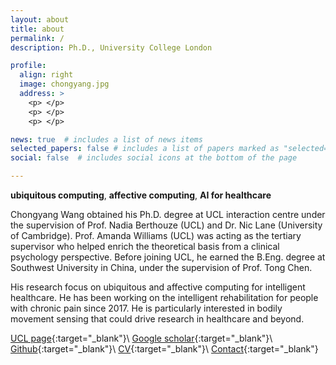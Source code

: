 ```yaml
---
layout: about
title: about
permalink: /
description: Ph.D., University College London

profile:
  align: right
  image: chongyang.jpg 
  address: >
    <p> </p>
    <p> </p>
    <p> </p>

news: true  # includes a list of news items
selected_papers: false # includes a list of papers marked as "selected={true}"
social: false  # includes social icons at the bottom of the page

---
```


**ubiquitous computing**, **affective computing**, **AI for healthcare** 

Chongyang Wang obtained his Ph.D. degree at UCL interaction centre under the supervision of Prof. Nadia Berthouze (UCL) and Dr. Nic Lane (University of Cambridge). Prof. Amanda Williams (UCL) was acting as the tertiary supervisor who helped enrich the theoretical basis from a clinical psychology perspective. Before joining UCL, he earned the B.Eng. degree at Southwest University in China, under the supervision of Prof. Tong Chen.

 His research focus on ubiquitous and affective computing for intelligent healthcare. He has been working on the intelligent rehabilitation for people with chronic pain since 2017. He is particularly interested in bodily movement sensing that could drive research in healthcare and beyond.

<!-- He was awarded two prestigious scholarships from UCL to carry out his PhD studies on the topic of developing new body sensing technology to support chronic pain physical rehabilitation. -->

[UCL page](https://uclic.ucl.ac.uk/people/chongyang-wang){:target="\_blank"}\\
[Google scholar](https://scholar.google.com/citations?user=H7VBxLgAAAAJ&hl=en){:target="\_blank"}\\
[Github](https://github.com/Mvrjustid){:target="\_blank"}\\
[CV](/assets/pdf/ChongyangWang_CV.pdf){:target="\_blank"}\\
[Contact](mailto:chongyang.wang.17@ucl.ac.uk){:target="\_blank"}

<!-- [![Citation](https://img.shields.io/badge/Google%20scholar%20citation-%3E250-4682B4?style=flat-square&logo=Google-Scholar)](https://scholar.google.com/citations?user=H7VBxLgAAAAJ&hl=en) -->

<!-- [![Achievement](https://img.shields.io/badge/Milestone-1st%20IMWUT-FF8C00?style=flat-square&logo=Google-Keep)](https://github.com/Mvrjustid/IMWUT-Hierarchical-HAR-PBD)\\ -->

<!-- [![Awards](https://img.shields.io/badge/Awards-UCL%20ORS--GRS-fa6c00?style=flat-square&logo=Unacademy)](https://www.ucl.ac.uk/economics/study/postgraduate/funding/funding/ucl-research-scholarships-grs-and-ors) [![Status](https://img.shields.io/badge/Status-Viva%20Passed-BB33FF?style=flat-square&logo=Clockify)](https://www.ucl.ac.uk/students/exams-and-assessments/research-assessments/format-bind-and-submit-your-thesis-general-guidance) -->